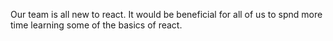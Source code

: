 Our team is all new to react. It would be beneficial for all of us to spnd more time learning some of the basics of react.